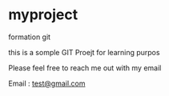 # myproject
formation git 

this is a somple GIT Proejt for learning purpos 

Please feel free to reach me out with my email 

Email : test@gmail.com
